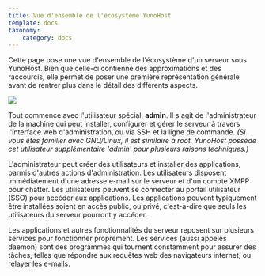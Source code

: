```yaml
---
title: Vue d'ensemble de l'écosystème YunoHost
template: docs
taxonomy:
    category: docs
---
```


Cette page pose une vue d'ensemble de l'écosystème d'un serveur sous YunoHost. Bien que celle-ci contienne des approximations et des raccourcis, elle permet de poser une première représentation générale avant de rentrer plus dans le détail des différents aspects.

![](images/ecosystem_fr.png)

Tout commence avec l'utilisateur spécial, **admin**. Il s'agit de l'administrateur de la machine qui peut installer, configurer et gérer le serveur à travers l'interface web d'administration, ou via SSH et la ligne de commande. *(Si vous êtes familier avec GNU/Linux, il est similaire à root. YunoHost possède cet utilisateur supplémentaire 'admin' pour plusieurs raisons techniques.)*

L'administrateur peut créer des utilisateurs et installer des applications, parmis d'autres actions d'administration. Les utilisateurs disposent immédiatement d'une adresse e-mail sur le serveur et d'un compte XMPP pour chatter. Les utilisateurs peuvent se connecter au portail utilisateur (SSO) pour accéder aux applications. Les applications peuvent typiquement être installées soient en accès public, ou privé, c'est-à-dire que seuls les utilisateurs du serveur pourront y accéder.

Les applications et autres fonctionnalités du serveur reposent sur plusieurs services pour fonctionner proprement. Les services (aussi appelés daemon) sont des programmes qui tournent constamment pour assurer des tâches, telles que répondre aux requêtes web des navigateurs internet, ou relayer les e-mails.
